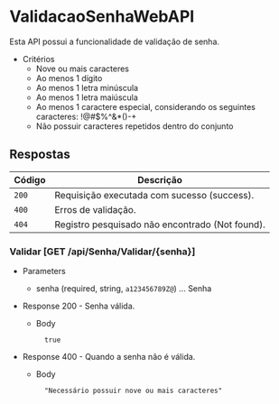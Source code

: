 # ValidacaoSenhaWebAPI

Esta API possui a funcionalidade de validação de senha.

+ Critérios
    + Nove ou mais caracteres
    + Ao menos 1 dígito
    + Ao menos 1 letra minúscula
    + Ao menos 1 letra maiúscula
    + Ao menos 1 caractere especial, considerando os seguintes caracteres: !@#$%^&*()-+
    + Não possuir caracteres repetidos dentro do conjunto

## Respostas

| Código | Descrição |
|---|---|
| `200` | Requisição executada com sucesso (success).|
| `400` | Erros de validação.|
| `404` | Registro pesquisado não encontrado (Not found).|


### Validar [GET /api/Senha/Validar/{senha}]

+ Parameters
    + senha (required, string, `a123456789Z@`) ... Senha

+ Response 200 - Senha válida.
    + Body

            true

+ Response 400 - Quando a senha não é válida.
    + Body

            "Necessário possuir nove ou mais caracteres"

